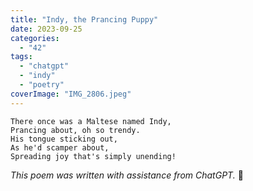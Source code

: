 ```yaml
---
title: "Indy, the Prancing Puppy"
date: 2023-09-25
categories: 
  - "42"
tags: 
  - "chatgpt"
  - "indy"
  - "poetry"
coverImage: "IMG_2806.jpeg"
---
```


```
There once was a Maltese named Indy, 
Prancing about, oh so trendy. 
His tongue sticking out, 
As he'd scamper about, 
Spreading joy that's simply unending!
```

_This poem was written with assistance from ChatGPT._ 🤣
